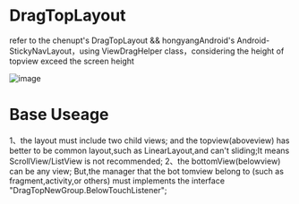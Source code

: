 # DragTopLayout
refer to the chenupt's DragTopLayout &amp;&amp; hongyangAndroid's Android-StickyNavLayout，using ViewDragHelper class，considering the height of topview exceed the screen height

![image](https://github.com/zhanchiFF/DragTopLayout/raw/master/example.png)

# Base Useage
1、the layout must include two child views; and the topview(aboveview) has better to be common layout,such as LinearLayout,and can't sliding;It means ScrollView/ListView is not recommended;
2、the bottomView(belowview) can be any view; But,the manager that the bot 
tomview belong to (such as fragment,activity,or others) must implements the interface "DragTopNewGroup.BelowTouchListener";
